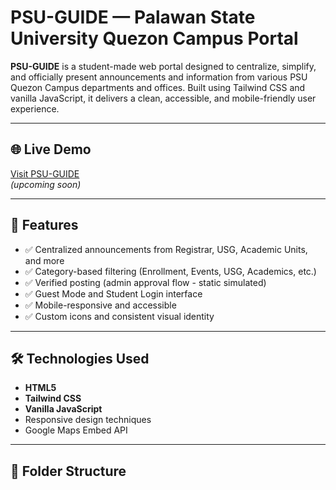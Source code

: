 # PSU-GUIDE — Palawan State University Quezon Campus Portal

**PSU-GUIDE** is a student-made web portal designed to centralize, simplify, and officially present announcements and information from various PSU Quezon Campus departments and offices. Built using Tailwind CSS and vanilla JavaScript, it delivers a clean, accessible, and mobile-friendly user experience.

---

## 🌐 Live Demo

[Visit PSU-GUIDE](https://psu-guide.free.nf/)  
*(upcoming soon)*

---

## 🎯 Features

- ✅ Centralized announcements from Registrar, USG, Academic Units, and more  
- ✅ Category-based filtering (Enrollment, Events, USG, Academics, etc.)  
- ✅ Verified posting (admin approval flow - static simulated)  
- ✅ Guest Mode and Student Login interface  
- ✅ Mobile-responsive and accessible  
- ✅ Custom icons and consistent visual identity  

---

## 🛠️ Technologies Used

- **HTML5**
- **Tailwind CSS**
- **Vanilla JavaScript**
- Responsive design techniques
- Google Maps Embed API

---

## 📂 Folder Structure

